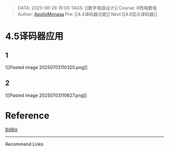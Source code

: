 > DATA: 2025-06-26 16:00
> TAGS: [[数字电路设计]]
> Course: #西电数电 
> Author: [ApolloMonasa](https://github.com/ApolloMonasa)
> Pre: [[4.4译码器功能]]
> Next:[[4.6显示译码器]]


# 4.5译码器应用
## 1
![[Pasted image 20250703110320.png]]
## 2
![[Pasted image 20250703110627.png]]


# Reference
[BiliBili](【【西安电子科技大学】数字逻辑与集成设计|数字电路】https://www.bilibili.com/video/BV1Am4y1D7VP?p=36&vd_source=bf539df4a6ae0f9adeb837e24e051caf)

---
Recommend Links
